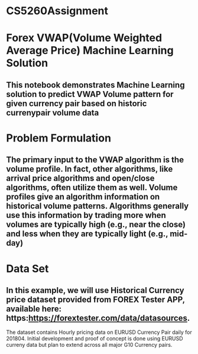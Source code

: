 # CS5260Assignment
# Forex VWAP(Volume Weighted Average Price)  Machine Learning Solution
## This notebook demonstrates Machine Learning solution to predict VWAP Volume pattern for given currency pair based on historic currenypair volume data
# Problem Formulation
## The primary input to the VWAP algorithm is the volume profile. In fact, other algorithms, like arrival price algorithms and open/close algorithms, often utilize them as well. Volume profiles give an algorithm information on historical volume patterns. Algorithms generally use this information by trading more when volumes are typically high (e.g., near the close) and less when they are typically light (e.g., mid-day)
# Data Set
## In this example, we will use Historical Currency price dataset provided from FOREX Tester APP, available here: https:https://forextester.com/data/datasources.

The dataset contains Hourly pricing data on EURUSD Currency Pair daily for 201804. Initial development and proof of concept is done using EURUSD curreny data but plan to extend across all major G10 Currency pairs.

